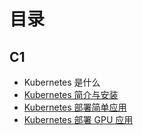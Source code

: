 # 目录

## C1
- Kubernetes 是什么
- [Kubernetes 简介与安装](intro.md)
- [Kubernetes 部署简单应用](deploy_app.md)
- [Kubernetes 部署 GPU 应用](deploy_gpu.md)

